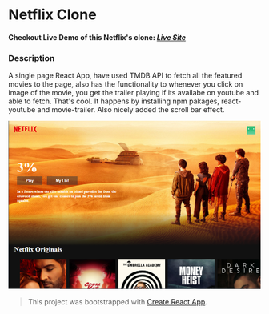# Netflix Clone

#### Checkout Live Demo of this Netflix's clone: [*Live Site*](https://netflix-clone-f2d12.web.app/)

### Description

A single page React App, have used TMDB API to fetch all the featured movies to the page, also has the functionality to whenever you click on image of the movie, you get the trailer playing if its availabe on youtube and able to fetch. That's cool. It happens by installing npm pakages, react-youtube and movie-trailer. Also nicely added the scroll bar effect. 

<img src="Netflix.png" alt="Netflix Page"/>

> This project was bootstrapped with [Create React App](https://github.com/facebook/create-react-app).
